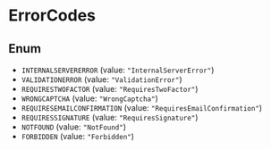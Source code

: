 # ErrorCodes

## Enum

* `INTERNALSERVERERROR` (value: `"InternalServerError"`)
* `VALIDATIONERROR` (value: `"ValidationError"`)
* `REQUIRESTWOFACTOR` (value: `"RequiresTwoFactor"`)
* `WRONGCAPTCHA` (value: `"WrongCaptcha"`)
* `REQUIRESEMAILCONFIRMATION` (value: `"RequiresEmailConfirmation"`)
* `REQUIRESSIGNATURE` (value: `"RequiresSignature"`)
* `NOTFOUND` (value: `"NotFound"`)
* `FORBIDDEN` (value: `"Forbidden"`)

